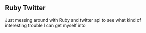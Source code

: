 ## Ruby Twitter

Just messing around with Ruby and twitter api to see what kind of interesting trouble I can get myself into
